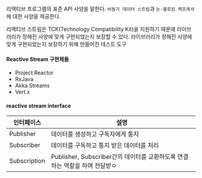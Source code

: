 
리액티브 프로그램의 표준 API 사양을 말한다.
`비동기 데이터 스트림`과 `논-블로킹 백프레셔`에 대한 사양을 제공한다.

리액티브 스트림은 TCK(Technology Compatibility Kit)을 지원하기 때문에 라이브러리가 정해진 사양에 맞게 구현되었는지 보장할 수 있다.
	라이브러리가 정해진 사양에 맞게 구현되었는지 보장하기 위해 만들어진 테스트 도구


#### Reactive Stream 구현체들

- Project Reactor
- RxJava
- Akka Streams
- Vert.x



#### reactive stream interface

| 인터페이스   | 설명                                      |
| ------------ | ----------------------------------------- |
| Publisher    | 데이터를 생성하고 구독자에게 통지         |
| Subscriber   | 데이터를 구독하고 통지 받은 데이터를 처리 |
| Subscription | Publisher, Subscriber간의 데이터를 교환하도록 연결하는 역할을 하며 전달받ㅇ                                          |
